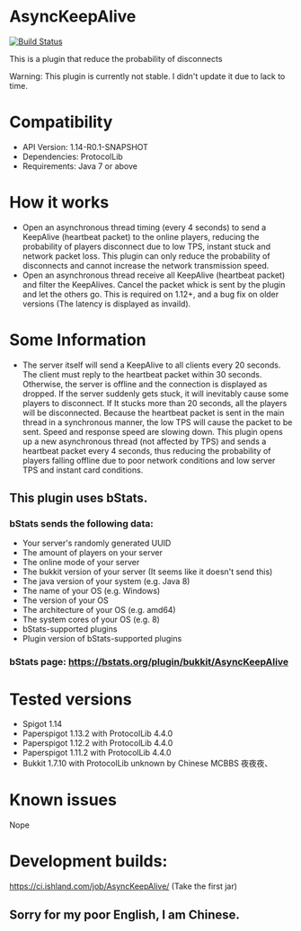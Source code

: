# AsyncKeepAlive
[![Build Status](https://ci.ishland.com/job/AsyncKeepAlive/badge/icon)](https://ci.ishland.com/job/AsyncKeepAlive/)

This is a plugin that reduce the probability of disconnects

Warning: This plugin is currently not stable. I didn't update it due to lack to time.

# Compatibility
- API Version: 1.14-R0.1-SNAPSHOT
- Dependencies: ProtocolLib
- Requirements: Java 7 or above

# How it works
- Open an asynchronous thread timing (every 4 seconds) to send a KeepAlive (heartbeat packet) to the online players, reducing the probability of players disconnect due to low TPS, instant stuck and network packet loss. This plugin can only reduce the probability of disconnects and cannot increase the network transmission speed.
- Open an asynchronous thread receive all KeepAlive (heartbeat packet) and filter the KeepAlives. Cancel the packet whick is sent by the plugin and let the others go. This is required on 1.12+, and a bug fix on older versions (The latency is displayed as invaild).

# Some Information
- The server itself will send a KeepAlive to all clients every 20 seconds. The client must reply to the heartbeat packet within 30 seconds. Otherwise, the server is offline and the connection is displayed as dropped. If the server suddenly gets stuck, it will inevitably cause some players to disconnect. If It stucks more than 20 seconds, all the players will be disconnected. Because the heartbeat packet is sent in the main thread in a synchronous manner, the low TPS will cause the packet to be sent. Speed and response speed are slowing down. This plugin opens up a new asynchronous thread (not affected by TPS) and sends a heartbeat packet every 4 seconds, thus reducing the probability of players falling offline due to poor network conditions and low server TPS and instant card conditions.

## This plugin uses bStats.
### bStats sends the following data:
- Your server's randomly generated UUID
- The amount of players on your server
- The online mode of your server
- The bukkit version of your server (It seems like it doesn't send this)
- The java version of your system (e.g. Java 8)
- The name of your OS (e.g. Windows)
- The version of your OS
- The architecture of your OS (e.g. amd64)
- The system cores of your OS (e.g. 8)
- bStats-supported plugins
- Plugin version of bStats-supported plugins

### bStats page: https://bstats.org/plugin/bukkit/AsyncKeepAlive

# Tested versions
- Spigot 1.14
- Paperspigot 1.13.2 with ProtocolLib 4.4.0
- Paperspigot 1.12.2 with ProtocolLib 4.4.0
- Paperspigot 1.11.2 with ProtocolLib 4.4.0
- Bukkit 1.7.10 with ProtocolLib unknown by Chinese MCBBS 夜夜夜、

# Known issues
Nope

# Development builds:
https://ci.ishland.com/job/AsyncKeepAlive/ (Take the first jar)

## Sorry for my poor English, I am Chinese.
